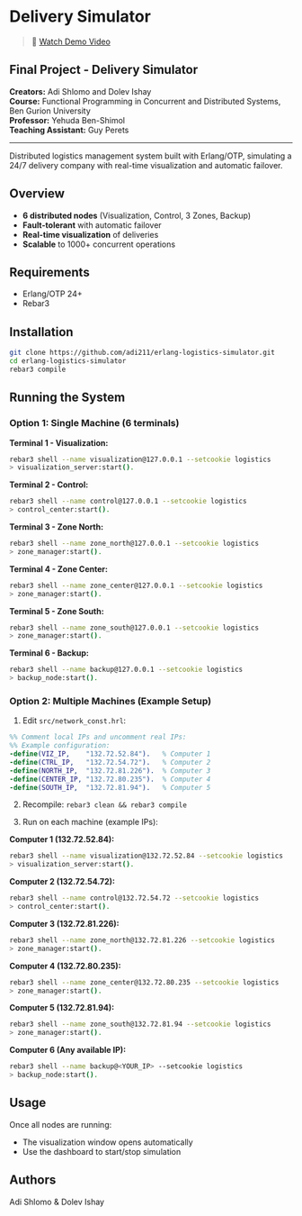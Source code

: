 # Delivery Simulator

> 🎥 [Watch Demo Video](https://youtu.be/wCwnGQa-tug)

## Final Project - Delivery Simulator

**Creators:** Adi Shlomo and Dolev Ishay  
**Course:** Functional Programming in Concurrent and Distributed Systems, Ben Gurion University  
**Professor:** Yehuda Ben-Shimol  
**Teaching Assistant:** Guy Perets

---

Distributed logistics management system built with Erlang/OTP, simulating a 24/7 delivery company with real-time visualization and automatic failover.

## Overview

- **6 distributed nodes** (Visualization, Control, 3 Zones, Backup)
- **Fault-tolerant** with automatic failover
- **Real-time visualization** of deliveries
- **Scalable** to 1000+ concurrent operations

## Requirements

- Erlang/OTP 24+
- Rebar3

## Installation

```bash
git clone https://github.com/adi211/erlang-logistics-simulator.git
cd erlang-logistics-simulator
rebar3 compile
```

## Running the System

### Option 1: Single Machine (6 terminals)

**Terminal 1 - Visualization:**
```bash
rebar3 shell --name visualization@127.0.0.1 --setcookie logistics
> visualization_server:start().
```

**Terminal 2 - Control:**
```bash
rebar3 shell --name control@127.0.0.1 --setcookie logistics
> control_center:start().
```

**Terminal 3 - Zone North:**
```bash
rebar3 shell --name zone_north@127.0.0.1 --setcookie logistics
> zone_manager:start().
```

**Terminal 4 - Zone Center:**
```bash
rebar3 shell --name zone_center@127.0.0.1 --setcookie logistics
> zone_manager:start().
```

**Terminal 5 - Zone South:**
```bash
rebar3 shell --name zone_south@127.0.0.1 --setcookie logistics
> zone_manager:start().
```

**Terminal 6 - Backup:**
```bash
rebar3 shell --name backup@127.0.0.1 --setcookie logistics
> backup_node:start().
```

### Option 2: Multiple Machines (Example Setup)

1. Edit `src/network_const.hrl`:
```erlang
%% Comment local IPs and uncomment real IPs:
%% Example configuration:
-define(VIZ_IP,    "132.72.52.84").   % Computer 1
-define(CTRL_IP,   "132.72.54.72").   % Computer 2
-define(NORTH_IP,  "132.72.81.226").  % Computer 3
-define(CENTER_IP, "132.72.80.235").  % Computer 4
-define(SOUTH_IP,  "132.72.81.94").   % Computer 5
```

2. Recompile: `rebar3 clean && rebar3 compile`

3. Run on each machine (example IPs):

**Computer 1 (132.72.52.84):**
```bash
rebar3 shell --name visualization@132.72.52.84 --setcookie logistics
> visualization_server:start().
```

**Computer 2 (132.72.54.72):**
```bash
rebar3 shell --name control@132.72.54.72 --setcookie logistics
> control_center:start().
```

**Computer 3 (132.72.81.226):**
```bash
rebar3 shell --name zone_north@132.72.81.226 --setcookie logistics
> zone_manager:start().
```

**Computer 4 (132.72.80.235):**
```bash
rebar3 shell --name zone_center@132.72.80.235 --setcookie logistics
> zone_manager:start().
```

**Computer 5 (132.72.81.94):**
```bash
rebar3 shell --name zone_south@132.72.81.94 --setcookie logistics
> zone_manager:start().
```

**Computer 6 (Any available IP):**
```bash
rebar3 shell --name backup@<YOUR_IP> --setcookie logistics
> backup_node:start().
```

## Usage

Once all nodes are running:
- The visualization window opens automatically
- Use the dashboard to start/stop simulation


## Authors

Adi Shlomo & Dolev Ishay

